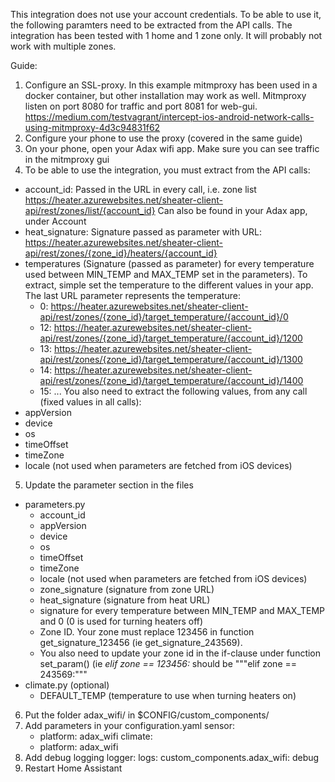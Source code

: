This integration does not use your account credentials. To be able to use it, the following paramters need to be extracted from the API calls.
The integration has been tested with 1 home and 1 zone only. It will probably not work with multiple zones.

Guide:
1. Configure an SSL-proxy. In this example mitmproxy has been used in a docker container, but other installation may work as well. Mitmproxy listen on port 8080 for traffic and port 8081 for web-gui. https://medium.com/testvagrant/intercept-ios-android-network-calls-using-mitmproxy-4d3c94831f62
2. Configure your phone to use the proxy (covered in the same guide)
3. On your phone, open your Adax wifi app. Make sure you can see traffic in the mitmproxy gui
4. To be able to use the integration, you must extract from the API calls:
- account_id: Passed in the URL in every call, i.e. zone list https://heater.azurewebsites.net/sheater-client-api/rest/zones/list/{account_id} Can also be found in your Adax app, under Account
- heat_signature: Signature passed as parameter with URL: https://heater.azurewebsites.net/sheater-client-api/rest/zones/{zone_id}/heaters/{account_id}
- temperatures (Signature (passed as parameter) for every temperature used between MIN_TEMP and MAX_TEMP set in the parameters). To extract, simple set the temperature to the different values in your app. The last URL parameter represents the temperature:
  - 0: https://heater.azurewebsites.net/sheater-client-api/rest/zones/{zone_id}/target_temperature/{account_id}/0
  - 12: https://heater.azurewebsites.net/sheater-client-api/rest/zones/{zone_id}/target_temperature/{account_id}/1200
  - 13: https://heater.azurewebsites.net/sheater-client-api/rest/zones/{zone_id}/target_temperature/{account_id}/1300
  - 14: https://heater.azurewebsites.net/sheater-client-api/rest/zones/{zone_id}/target_temperature/{account_id}/1400
  - 15: ...
You also need to extract the following values, from any call (fixed values in all calls):
- appVersion
- device
- os
- timeOffset
- timeZone
- locale (not used when parameters are fetched from iOS devices)
5. Update the parameter section in the files 
- parameters.py
	- account_id
	- appVersion
	- device
	- os
	- timeOffset
	- timeZone
	- locale (not used when parameters are fetched from iOS devices)
	- zone_signature (signature from zone URL)
	- heat_signature (signature from heat URL)
	- signature for every temperature between MIN_TEMP and MAX_TEMP and 0 (0 is used for turning heaters off)
	- Zone ID. Your zone must replace 123456 in function get_signature_123456 (ie get_signature_243569).
	- You also need to update your zone id in the if-clause under function set_param() (ie *elif zone == 123456:* should be  """elif zone == 243569:"""
- climate.py (optional)
	- DEFAULT_TEMP (temperature to use when turning heaters on)
6. Put the folder adax_wifi/ in $CONFIG/custom_components/
7. Add parameters in your configuration.yaml
 sensor:
   - platform: adax_wifi
 climate:
   - platform: adax_wifi
8. Add debug logging
 logger:
   logs:
     custom_components.adax_wifi: debug
9. Restart Home Assistant
